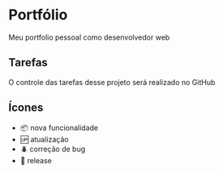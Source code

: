 # Portfólio
Meu portfolio pessoal como desenvolvedor web


## Tarefas 
O controle das tarefas desse projeto será realizado no GitHub

## Ícones

- :package: nova funcionalidade
- :up: atualização
- :beetle: correção de bug
- :checkered_flag: release